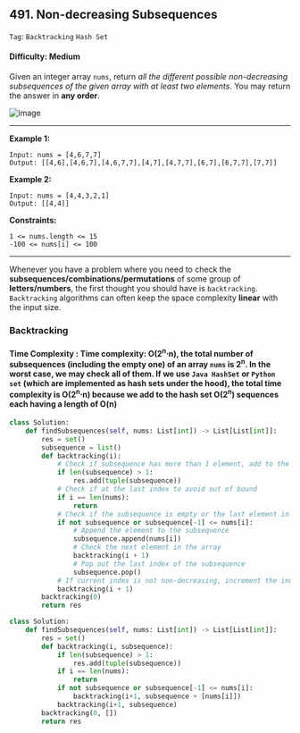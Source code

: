 ## 491. Non-decreasing Subsequences

```Tag```: ```Backtracking``` ```Hash Set```

#### Difficulty: Medium

Given an integer array ```nums```, return _all the different possible non-decreasing subsequences of the given array with at least two elements_. You may return the answer in __any order__.

![image](https://user-images.githubusercontent.com/35042430/213615961-a49f0a6b-2a9c-40ef-ac71-091f309be479.png)

---

__Example 1:__
```
Input: nums = [4,6,7,7]
Output: [[4,6],[4,6,7],[4,6,7,7],[4,7],[4,7,7],[6,7],[6,7,7],[7,7]]
```

__Example 2:__
```
Input: nums = [4,4,3,2,1]
Output: [[4,4]]
```

__Constraints:__
```
1 <= nums.length <= 15
-100 <= nums[i] <= 100
```

---

Whenever you have a problem where you need to check the __subsequences/combinations/permutations__ of some group of __letters/numbers__, the first thought you should have is ```backtracking```. ```Backtracking``` algorithms can often keep the space complexity __linear__ with the input size.

### Backtracking

#### Time Complexity : Time complexity: O(2<sup>n</sup>⋅n), the total number of subsequences (including the empty one) of an array ```nums``` is 2<sup>n</sup>. In the worst case, we may check all of them. If we use ```Java HashSet``` or ```Python set``` (which are implemented as hash sets under the hood), the total time complexity is O(2<sup>n</sup>⋅n) because we add to the hash set O(2<sup>n</sup>) sequences each having a length of O(n)

```Python
class Solution:
    def findSubsequences(self, nums: List[int]) -> List[List[int]]:
        res = set()
        subsequence = list()
        def backtracking(i):
            # Check if subsequence has more than 1 element, add to the final answer
            if len(subsequence) > 1:
                res.add(tuple(subsequence))
            # Check if at the last index to avoid out of bound
            if i == len(nums):
                return
            # Check if the subsequence is empty or the last element in subsequence is smaller or equal the current number in the array
            if not subsequence or subsequence[-1] <= nums[i]:
                # Append the element to the subsequence
                subsequence.append(nums[i])
                # Check the next element in the array
                backtracking(i + 1)
                # Pop out the last index of the subsequence
                subsequence.pop()
            # If current index is not non-decreasing, increment the index to check the next num
            backtracking(i + 1)
        backtracking(0)
        return res
```

```Python
class Solution:
    def findSubsequences(self, nums: List[int]) -> List[List[int]]:
        res = set()
        def backtracking(i, subsequence):
            if len(subsequence) > 1:
                res.add(tuple(subsequence))
            if i == len(nums):
                return
            if not subsequence or subsequence[-1] <= nums[i]:
                backtracking(i+1, subsequence + [nums[i]])
            backtracking(i+1, subsequence)
        backtracking(0, [])
        return res
```
